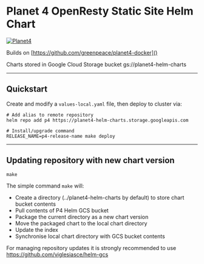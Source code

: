 # Planet 4 OpenResty Static Site Helm Chart

[![Planet4](https://cdn-images-1.medium.com/letterbox/300/36/50/50/1*XcutrEHk0HYv-spjnOej2w.png?source=logoAvatar-ec5f4e3b2e43---fded7925f62)](https://medium.com/planet4)

Builds on [https://github.com/greenpeace/planet4-docker]()

Charts stored in Google Cloud Storage bucket gs://planet4-helm-charts

---

## Quickstart

Create and modify a `values-local.yaml` file, then deploy to cluster via:

```
# Add alias to remote repository
helm repo add p4 https://planet4-helm-charts.storage.googleapis.com

# Install/upgrade command
RELEASE_NAME=p4-release-name make deploy
```

---

## Updating repository with new chart version

```
make
```

The simple command `make` will:
-   Create a directory (../planet4-helm-charts by default) to store chart bucket contents
-   Pull contents of P4 Helm GCS bucket
-   Package the current directory as a new chart version
-   Move the packaged chart to the local chart directory
-   Update the index
-   Synchronise local chart directory with GCS bucket contents

For managing repository updates it is strongly recommended to use https://github.com/viglesiasce/helm-gcs
